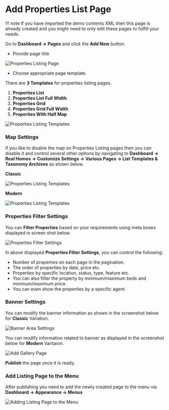 # Add Properties List Page

!!! note
    If you have imported the demo contents XML then this page is already created and you might need to only edit these pages to fulfill your needs.

Go to **Dashboard → Pages** and click the **Add New** button.

- Provide page title

![Properties Listing Page](images/create-pages/add-properties-listing-page-gutenberg.png)

- Choose appropriate page template.

There are **3 Templates** for properties listing pages.

1. **Properties List**
2. **Properties List Full Width**
3. **Properties Grid**
4. **Properties Grid Full Width**
5. **Properties With Half Map**

![Properties Listing Templates](images/create-pages/properties-listing-templates.gif)

### **Map Settings**

If you like to disable the map on Properties Listing pages then you can disable it and control several other options by navigating to **Dashboard → Real Homes → Customize Settings → Various Pages → List Templates & Taxonomy Archives** as shown below.

**Classic**

![Properties Listing Templates](images/create-pages/properties-listing-map-settings.png)

**Modern**

![Properties Listing Templates](images/create-pages/properties-listing-map-settings-modern.png)


### **Properties Filter Settings**

You can **Filter Properties** based on your requirements using meta boxes displayed in screen shot below. 

![Properties Filter Settings](images/create-pages/properties-filter.png)

In above displayed **Properties Filter Settings**, you can control the following:

- Number of properties on each page in the pagination.
- The order of properties by date, price etc.
- Properties by specific location, status, type, feature etc.
- You can also filter the property by minimum/maximum beds and minimum/maximum price.
- You can even show the properties by a specific agent.

### **Banner Settings**

You can modify the banner information as shown in the screenshot below for **Classic** Variation.

![Banner Area Settings](images/create-pages/banner-area-settings.png)

You can modify information related to banner as displayed in the screenshot below for **Modern** Varitaion.

![Add Gallery Page](images/add-content/top-banner-area-settings-mod.png)

**Publish** the page once it is ready.

### **Add Listing Page to the Menu**

After publishing you need to add the newly created page to the menu via **Dashboard → Appearance → Menus** 

![Adding Listing Page to the Menu](images/create-pages/add-listing-page-menu.png)
